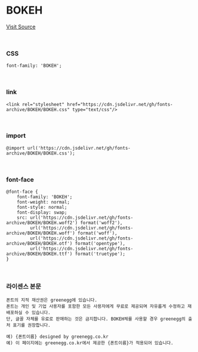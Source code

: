 # BOKEH

[Visit Source](https://greenegg.co.kr/?portfolio=bokeh-font)

&nbsp;

### CSS

```
font-family: 'BOKEH';
```

&nbsp;

### link

```
<link rel="stylesheet" href="https://cdn.jsdelivr.net/gh/fonts-archive/BOKEH/BOKEH.css" type="text/css"/>
```

&nbsp;

### import

```
@import url('https://cdn.jsdelivr.net/gh/fonts-archive/BOKEH/BOKEH.css');
```

&nbsp;

### font-face

```
@font-face {
    font-family: 'BOKEH';
    font-weight: normal;
    font-style: normal;
    font-display: swap;
    src: url('https://cdn.jsdelivr.net/gh/fonts-archive/BOKEH/BOKEH.woff2') format('woff2'),
         url('https://cdn.jsdelivr.net/gh/fonts-archive/BOKEH/BOKEH.woff') format('woff'),
         url('https://cdn.jsdelivr.net/gh/fonts-archive/BOKEH/BOKEH.otf') format('opentype'),
         url('https://cdn.jsdelivr.net/gh/fonts-archive/BOKEH/BOKEH.ttf') format('truetype');
}
```

&nbsp;

### 라이센스 본문

```
폰트의 지적 재산권은 greenegg에 있습니다. 
폰트는 개인 및 기업 사용자를 포함한 모든 사용자에게 무료로 제공되며 자유롭게 수정하고 재배포하실 수 있습니다. 
단, 글꼴 자체를 유료로 판매하는 것은 금지합니다. BOKEH체를 사용할 경우 greenegg의 출처 표기를 권장합니다. 
 
예) {폰트이름} designed by greenegg.co.kr 
예) 이 페이지에는 greenegg.co.kr에서 제공한 {폰트이름}가 적용되어 있습니다.
```
